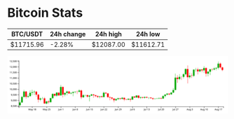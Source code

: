 # Bitcoin Stats

BTC/USDT|24h change|24h high|24h low|
|---|---|---|---|
|$11715.96|-2.28%|$12087.00|$11612.71|

<img src="./chart.svg">
